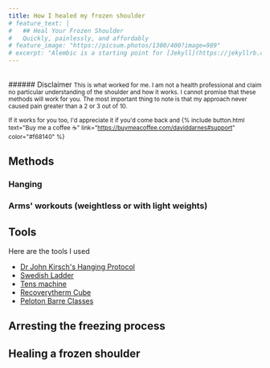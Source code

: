 ```yaml
---
title: How I healed my frozen shoulder
# feature_text: |
#   ## Heal Your Frozen Shoulder
#   Quickly, painlessly, and affordably
# feature_image: "https://picsum.photos/1300/400?image=989"
# excerpt: "Alembic is a starting point for [Jekyll](https://jekyllrb.com/) projects. Rather than starting from scratch, this boilerplate is designed to get the ball rolling immediately. Install it, configure it, tweak it, push it."
---
```



<br>
###### Disclaimer
<small>This is what worked for me. I am not a health professional and claim no particular understanding of the shoulder and how it works. I cannot promise that these methods will work for you. The most important thing to note is that my approach never caused pain greater than a 2 or 3 out of 10.

If it works for you too, I'd appreciate it if you'd come back and {% include button.html text="Buy me a coffee ☕️" link="https://buymeacoffee.com/daviddarnes#support" color="#f68140" %} </small>

## Methods

### Hanging

### Arms' workouts (weightless or with light weights)

## Tools

Here are the tools I used

- [Dr John Kirsch's Hanging Protocol](https://bawejakunal.github.io/)
- [Swedish Ladder](https://bawejakunal.github.io/)
- [Tens machine](https://bawejakunal.github.io/)
- [Recoverytherm Cube](https://case2111.github.io/)
- [Peloton Barre Classes](https://www.karateca.org/)

## Arresting the freezing process

## Healing a frozen shoulder

